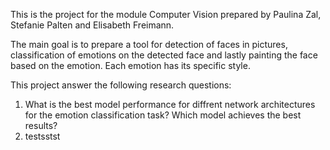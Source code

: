This is the project for the module Computer Vision prepared by Paulina Zal, Stefanie Palten and Elisabeth Freimann.

The main goal is to prepare a tool for detection of faces in pictures, classification of emotions on the detected face and lastly painting the face based on the emotion. Each emotion has its specific style.

This project answer the following research questions:

1. What is the best model performance for diffrent network architectures for the emotion classification task? Which model achieves the best results?
2. testsstst
